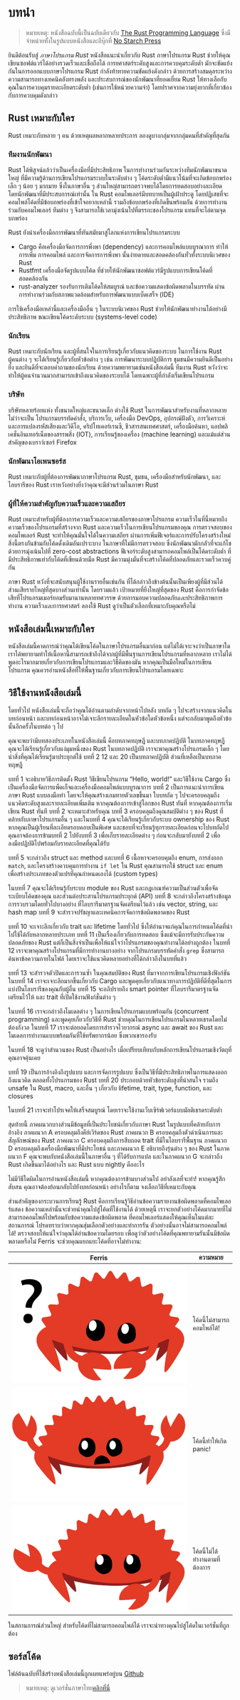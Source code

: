 #  บทนำ

> หมายเหตุ: หนังสือฉบับนี้เป็นฉบับเดียวกับ [The Rust Programming
> Language][nsprust] ซึ่งมีจำหน่ายทั้งในรูปแบบหนังสือและอีบุ๊กที่ 
> [No Starch Press][nsp]

[nsprust]: https://nostarch.com/rust-programming-language-2nd-edition
[nsp]: https://nostarch.com/

ยินดีต้อนรับสู่ *ภาษาโปรแกรม Rust* หนังสือแนะนำเกี่ยวกับ Rust
ภาษาโปรแกรม Rust ช่วยให้คุณเขียนซอฟต์แวร์ได้อย่างรวดเร็วและเชื่อถือได้
การยศาสตร์ระดับสูงและการควบคุมระดับต่ำ มักจะขัดแย้งกันในการออกแบบภาษาโปรแกรม
Rust กำลังท้าทายความขัดแย้งดังกล่าว ด้วยการสร้างสมดุลระหว่างความสามารถทางเทคนิคอังทรงพลัง
และประสบการณ์ของนักพัฒนาที่ยอดเยี่ยม
Rust ให้ทางเลือกับคุณในการควบคุมรายละเอียดระดับต่ำ (เช่นการใช้หน่วยความจำ) 
โดยปราศจากความยุ่งยากที่เกี่ยวข้องกับการควบคุมดังกล่าว

## Rust เหมาะกับใคร

Rust เหมาะกับหลาย ๆ คน ด้วยเหตุผลหลากหลายประการ ลองดูบางกลุ่มจากกลุ่มคนที่สำคัญที่สุดกัน

### ทีมงานนักพัฒนา

Rust ได้พิสูจน์แล้วว่าเป็นเครื่องมือที่มีประสิทธิภาพ
ในการทำงานร่วมกันระหว่างทีมนักพัฒนาขนาดใหญ่ 
ที่มีความรู้ด้านการเขียนโปรแกรมระบบในระดับต่าง ๆ 
โค้ดระดับต่ำมีแนวโน้มที่จะเกิดข้อบกพร่องเล็ก ๆ น้อย ๆ มากมาย 
ซึ่งในภาษาอื่น ๆ ส่วนใหญ่สามารถตรวจพบได้โดยการทดสอบอย่างละเอียด 
โดยนักพัฒนาที่มีประสบการณ์เท่านั้น
ใน Rust คอมไพเลอร์มีบทบาทเป็นผู้เฝ้าประตู โดยปฏิเสธที่จะคอมไพล์โค้ดที่มีข้อบกพร่องที่เข้าใจอยากเหล่านี้
รวมถึงข้อบกพร่องที่เกิดขึ้นพร้อมกัน ด้วยการทำงานร่วมกับคอมไพเลอร์ ทีมต่าง ๆ จึงสามารถใช้เวลามุ่งเน้นไปที่ตรรกะของโปรแกรม แทนที่จะไล่ตามจุดบกพร่อง

Rust ยังนำเครื่องมือการพัฒนาที่ทันสมัยมาสู่โลกแห่งการเขียนโปรแกรมระบบ

* Cargo คือเครื่องมือจัดการการพึ่งพา (dependency) และการคอมไพล์แบบบูรณาการ
ทำให้การเพิ่ม การคอมไพล์ และการจัดการการพึ่งพา นั้นง่ายดายและสอดคล้องกันทั่วทั้งระบบนิเวศของ Rust
* Rustfmt เครื่องมือจัดรูปแบบโค้ด ที่ช่วยให้นักพัฒนาซอฟต์แวร์มีรูปแบบการเขียนโค้ดที่สอดคล้องกัน
* rust-analyzer รองรับการเติมโค้ดให้สมบูรณ์ และข้อความแสดงข้อผิดพลาดในบรรทัด 
ผ่านการทำงานร่วมกับสภาพแวดล้อมสำหรับการพัฒนาแบบเบ็ดเสร็จ (IDE)

การใช้เครื่องมือเหล่านี้และเครื่องมืออื่น ๆ ในระบบนิเวศของ Rust 
ช่วยให้นักพัฒนาทำงานได้อย่างมีประสิทธิภาพ
ขณะเขียนโค้ดระดับระบบ (systems-level code)

### นักเรียน

Rust เหมาะกับนักเรียน และผู้ที่สนใจในการเรียนรู้เกี่ยวกับแนวคิดของระบบ
ในการใช้งาน Rust ผู้คนต่าง ๆ จะได้เรียนรู้เกี่ยวกับหัวข้อต่าง ๆ เช่น การพัฒนาระบบปฏิบัติการ
ชุมชนมีความยินดีเป็นอย่างยิ่ง และยินดีที่จะตอบคำถามของนักเรียน
ด้วยความพยายามเช่นหนังสือเล่มนี้ ทีมงาน Rust 
หวังว่าจะทำให้ผู้คนจำนวนมากสามารถเข้าถึงแนวคิดของระบบได้
โดยเฉพาะผู้ที่กำลังเริ่มเขียนโปรแกรม

### บริษัท

บริษัทหลายร้อยแห่ง ทั้งขนาดใหญ่และขนาดเล็ก ต่างใช้ Rust ในการพัฒนาสำหรับงานที่หลากหลาย
ไม่ว่าจะเป็น โปรแกรมบรรทัดคำสั่ง, บริการเว็บ, เครื่องมือ DevOps, อุปกรณ์ฝังตัว, 
การวิเคราะห์และการแปลงรหัสเสียงและวิดีโอ, คริปโทเคอร์เรนซี, ชีวสารสนเทศศาสตร์, เครื่องมือค้นหา, 
แอปพลิเคชั่นอินเทอร์เน็ตของสรรพสิ่ง (IOT), การเรียนรู้ของเครื่อง (machine learning)
และแม้แต่ส่วนสำคัญของเบราว์เซอร์ Firefox

### นักพัฒนาโอเพนซอร์ส

Rust เหมาะกับผู้ที่ต้องการพัฒนาภาษาโปรแกรม Rust, ชุมชน, เครื่องมือสำหรับนักพัฒนา,
และไลบรารีของ Rust  เราหวังอย่างยิ่งว่าคุณจะมีส่วนร่วมในภาษา Rust

### ผู้ที่ให้ความสำคัญกับความเร็วและความเสถียร

Rust เหมาะสำหรับผู้ที่ต้องการความเร็วและความเสถียรของภาษาโปรแกรม 
ความเร็วในที่นี้หมายถึง ความเร็วของโปรแกรมที่สร้างจาก Rust และความเร็วในการเขียนโปรแกรมของคุณ
การตรวจสอบของคอมไพเลอร์ Rust จะทำให้คุณมั่นใจได้ในความเสถียร ผ่านการเพิ่มฟีเจอร์และการปรับโครงสร้างใหม่
สิ่งนี้ตรงกันข้ามกับโค้ดดั้งเดิมอันเปราะบาง ในภาษาที่ไม่มีการตรวจสอบ ซึ่งนักพัฒนามักกลัวที่จะแก้ไข
ด้วยการมุ่งเน้นไปที่ zero-cost abstractions 
ฟีเจอร์ระดับสูงสามารถคอมไพล์เป็นโค้ดระดับต่ำ ที่มีประสิทธิภาพเท่ากับโค้ดที่เขียนด้วยมือ
Rust มีความมุ่งมั่นที่จะสร้างโค้ดที่ปลอดภัยและรวดเร็วควบคู่กัน

ภาษา Rust หวังที่จะสนับสนุนผู้ใช้งานรายอื่นเช่นกัน ที่ได้กล่าวถึงข้างต้นนั้นเป็นเพียงผู้ที่มีส่วนได้ส่วนเสียรายใหญ่ที่สุดบางส่วนเท่านั้น
โดยรวมแล้ว เป้าหมายที่ยิ่งใหญ่ที่สุดของ Rust คือการกำจัดข้อเสียที่โปรแกรมเมอร์ยอมรับมานานหลายทศวรรษ
ด้วยการมอบความปลอดภัย*และ*ประสิทธิภาพการทำงาน ความเร็ว*และ*การยศาสตร์
ลองใช้ Rust ดูว่าเป็นตัวเลือกที่เหมาะกับคุณหรือไม่

## หนังสือเล่มนี้เหมาะกับใคร

หนังสือเล่มนี้คาดการณ์ว่าคุณได้เขียนโค้ดในภาษาโปรแกรมอื่นมาก่อน แต่ไม่ได้เจาะจงว่าเป็นภาษาใด 
เราได้พยายามทำให้เนื้อหานี้สามารถเข้าถึงได้จากผู้ที่มีพื้นฐานการเขียนโปรแกรมที่หลากหลาย
เราไม่ได้พูดอะไรมากมายเกี่ยวกับการเขียนโปรแกรมและวิธีคิดของมัน
หากคุณเป็นมือใหม่ในการเขียนโปรแกรม คุณควรอ่านหนังสือที่ให้พื้นฐานเกี่ยวกับการเขียนโปรแกรมโดยเฉพาะ

## วิธีใช้งานหนังสือเล่มนี้

โดยทั่วไป หนังสือเล่มนี้จะถือว่าคุณได้อ่านตามลำดับจากหน้าไปหลัง บทถัด ๆ ไปจะสร้างจากแนวคิดในบทก่อนหน้า
และบทก่อนหน้าอาจไม่เจาะลึกรายละเอียดในหัวข้อใดหัวข้อหนึ่ง แต่จะกลับมาพูดถึงหัวข้อนั้นอีกครั้งในบทต่อ ๆ ไป

คุณจะพบว่ามีบทสองประเภทในหนังสือเล่มนี้ คือบทภาคทฤษฎี และบทภาคปฏิบัติ
ในบทภาคทฤษฎี คุณจะได้เรียนรู้เกี่ยวกับแง่มุมหนึ่งของ Rust 
ในบทภาคปฏิบัติ เราจะพาคุณสร้างโปรแกรมเล็ก ๆ โดยนำสิ่งที่คุณได้เรียนรู้มาประยุกต์ใช้
บทที่ 2 12 และ 20 เป็นบทภาคปฏิบัติ ส่วนที่เหลือเป็นบทภาคทฤษฎี

บทที่ 1 จะอธิบายวิธีการติดตั้ง Rust วิธีเขียนโปรแกรม “Hello, world!” 
และวิธีใช้งาน Cargo ซึ่งเป็นเครื่องมือจัดการแพ็คเก็จและเครื่องมือคอมไพล์แบบบูรณาการ
บทที่ 2 เป็นการแนะนำการเขียนภาษา Rust แบบลงมือทำ โดยจะให้คุณสร้างเกมทายตัวเลขขึ้นมา
ใบบทถัด ๆ ไปจะครอบคลุมถึงแนวคิดระดับสูงและรายละเอียดเพิ่มเติม
หากคุณต้องการเข้าสู่โลกของ Rust ทันที่
หากคุณต้องการเริ่มเขียน Rust ทันที บทที่ 2 จะเหมาะสำหรับคุณ
บทที่ 3 ครอบคลุมถึงคุณสมบัติต่าง ๆ ของ Rust ที่คล้ายกับภาษาโปรแกรมอื่น ๆ 
และในบทที่ 4 คุณจะได้เรียนรู้เกี่ยวกับระบบ ownership ของ Rust
หากคุณเป็นผู้เรียนที่ละเอียดรอบคอบเป็นพิเศษ และชอบที่จะเรียนรู้ทุกรายละเอียดก่อนจะไปบทถัดไป
คุณอาจต้องการข้ามบทที่ 2 ไปยังบทที่ 3 เพื่อเก็บรายละเอียดต่าง ๆ ก่อนจะกลับมายังบทที่ 2 เพื่อลงมือปฏิบัติไปพร้อมกับรายละเอียดที่คุณได้รับ

บทที่ 5 จะกล่าวถึง struct และ method
และบทที่ 6 เนื้อหาจะครอบคุมถึง enum, การส่งออก `match`, 
และโครงสร้างควบคุมการทำงาน `if let`
ใน Rust คุณสามารถใช้ struct และ enum เพื่อสร้างประเภทของตัวแปรที่คุณกำหนดเองได้ (custom types)

ในบทที่ 7 คุณจะได้เรียนรู้กับระบบ module ของ Rust และกฎเกณฑ์ความเป็นส่วนตัวเพื่อจัดระเบียบโค้ดของคุณ
และส่วนต่อประสานโปรแกรมประยุกต์ (API)
บทที่ 8 จะกล่าวถึงโครงสร้างข้อมูลการรวบรวมโดยทั่วไปบางอย่าง ที่ไลบรารีมาตรฐานจัดเตรียมไว้แล้ว เช่น vector,
string, และ hash map
บทที่ 9 จะสำรวจปรัชญาและเทคนิคการจัดการข้อผิดพลาดของ Rust

บทที่ 10 จะเจาะลึกเกี่ยวกับ trait และ lifetime โดยทั่วไป ซึ่งให้อำนาจแก่คุณในการกำหนดโค้ดที่นำไปใช้ได้กับหลากหลายประเภท
บทที่ 11 เป็นเรื่องเกี่ยวกับการทดสอบ ซึ่งแม้จะมีการรับประกันความปลอดภัยของ Rust 
แต่ก็เป็นสิ่งจำเป็นเพื่อให้แน่ใจว่าโปรแกรมของคุณทำงานได้อย่างถูกต้อง 
ในบทที่ 12 เราจะพาคุณสร้างโปรแกรมที่มีการทำงานบางอย่าง จากโปรแกรมบรรทัดคำสั่ง `grep` 
ซึ่งสามารถค้นหาข้อความภายในไฟล์ โดยเราจะใช้แนวคิดหลายอย่างที่ได้กล่าวถึงในบทที่แล้ว

บทที่ 13 จะสำรวจตัวปิดและการวนซ้ำ ในคุณสมบัติของ Rust ที่มาจากการเขียนโปรแกรมเชิงฟังก์ชัน
ในบทที่ 14 เราจะเจาะลึกมากขึ้นเกี่ยวกับ Cargo และพูดคุยเกี่ยวกับแนวทางการปฏิบัติที่ดีที่สุดในการแบ่งปันไลบรารีของคุณกับผู้อื่น
บทที่ 15 จะอภิปรายถึง smart pointer ที่ไลบรารีมาตรฐานจัดเตรียมไว้ให้ และ trait ที่เปิดใช้งานฟังก์ชั่นต่าง ๆ

ในบทที่ 16 เราจะกล่าวถึงโมเดลต่าง ๆ ในการเขียนโปรแกรมแบบพร้อมกัน (concurrent programming) 
และพูดคุยเกี่ยวกับวิธีที่ Rust ช่วยคุณในการเขียนโปรแกรมในหลายเธรดโดยไม่ต้องกังวล 
ในบทที่ 17 เราจะต่อยอดโดยการสำรวจไวยากรณ์ async และ await ของ Rust และโมเดลการทำงานแบบพร้อมกันที่ใช้ทรัพยากรน้อย
ซึ่งพวกเขารองรับ

ในบทที่ 18 จะดูว่าสำนวนของ Rust เป็นอย่างไร เมื่อเปรียบเทียบกับหลักการเขียนโปรแกรมเชิงวัตถุที่คุณอาจคุ้นเคย

บทที่ 19 เป็นการอ้างอิงถึงรูปแบบ และการจัดการรูปแบบ ซึ่งเป็นวิธีที่มีประสิทธิภาพในการแสดงออกถึงแนวคิด ตลอดทั้งโปรแกรมของ Rust
บทที่ 20 ประกอบด้วยหัวข้อระดับสูงที่น่าสนใจ รวมถึง unsafe ใน Rust, macro, และอื่น ๆ เกี่ยวกับ lifetime, trait, type, function, และ closures

ในบทที่ 21 เราจะทำโปรเจคให้เสร็จสมบูรณ์ โดยเราจะใช้งานเว็บเซิร์ฟเวอร์แบบมัลติเธรดระดับต่ำ

สุดท้ายนี้ ภาคผนวกบางส่วนมีข้อมูลที่เป็นประโยชน์เกี่ยวกับภาษา Rust ในรูปแบบที่คล้ายกับการอ้างอิง
ภาคผนวก A ครอบคลุมถึงคีย์เวิร์ดของ Rust ภาคผนวก B ครอบคลุมถึงตัวดำเนินการและสัญลักษณ์ของ Rust
ภาคผนวก C ครอบคลุมถึงการสีบถอด trait ที่มีในไลบรารีพื้นฐาน ภาคผนวก D ครอบคลุมถึงเครื่องมือพัฒนาที่มีประโยชน์
และภาคผนวก E อธิบายถึงรุ่นต่าง ๆ ของ Rust
ในภาคผนวก F คุณจะพบกับหนังสือเล่มนี้ในภาษาอื่น ๆ ที่ได้รับการแปล
และในภาคผนวก G จะกล่าวถึง Rust เกิดขึ้นมาได้อย่างไร และ Rust แบบ nightly คืออะไร

ไม่มีวิธีใดผิดในการอ่านหนังสือเล่มนี้ หากคุณต้องการข้ามบางส่วนไป อย่าลังเลที่จะทำ! 
หากคุณรู้สึกสับสน คุณอาจต้องย้อนกลับไปยังบทก่อนหน้า
อย่างไรก็ตาม จงเลือกวิธีที่เหมาะกับคุณ

<span id="ferris"></span>

ส่วนสำคัญของกระบวนการเรียนรู้ Rust คือการเรียนรู้วิธีอ่านข้อความรายงานข้อผิดพลาดที่คอมไพเลอร์แสดง
ข้อความเหล่านั้นจะช่วยนำคุณไปสู่โค้ดที่ใช้งานได้ ด้วยเหตุนี้ 
เราจะยกตัวอย่างโค้ดมากมายที่ไม่สามารถคอมไพล์ไปพร้อมกับข้อความแสดงข้อผิดพลาด
ที่คอมไพเลอร์แสดงให้คุณเห็นในแต่ละสถานการณ์
โปรดทราบว่าหากคุณสุ่มเลือกตัวอย่างและทำการรัน ตัวอย่างนั้นอาจไม่สามารถคอมไพล์ได้!
ตรวจสอบให้แน่ใจว่าคุณได้อ่านข้อความโดยรอบ เพื่อดูว่าตัวอย่างโค้ดที่คุณพยายามรันนั้นมีข้อผิดพลาดหรือไม่
Ferris จะช่วยคุณแยกแยะโค้ดที่อาจไม่ทำงาน:

| Ferris                                                                                                           | ความหมาย                                          |
|------------------------------------------------------------------------------------------------------------------|--------------------------------------------------|
| <img src="img/ferris/does_not_compile.svg" class="ferris-explain" alt="Ferris with a question mark"/>            | โค้ดนี้ไม่สามารถคอมไพล์ได้!                               |
| <img src="img/ferris/panics.svg" class="ferris-explain" alt="Ferris throwing up their hands"/>                   | โค้ดนี้ทำให้เกิด panic!                                 |
| <img src="img/ferris/not_desired_behavior.svg" class="ferris-explain" alt="Ferris with one claw up, shrugging"/> | โค้ดนี้ไม่ได้ทำงานตามที่ต้องการ                             |


ในสถานการณ์ส่วนใหญ่ สำหรับโค้ดที่ไม่สามารถคอมไพล์ได้ เราจะนำทางคุณไปสู่โค้ดในเวอร์ชั่นที่ถูกต้อง

## ซอร์สโค้ด

ไฟล์ต้นฉบับที่ใช้สร้างหนังสือเล่มนี้ถูกเผยแพร่อยู่บน [Github][book]

> หมายเหตุ: ดูเวอร์ชั่นภาษาไทย[คลิกที่นี่][book-th]

[book]: https://github.com/rust-lang/book/tree/main/src
[book-th]: https://github.com/Arikato111/rust-book-th

